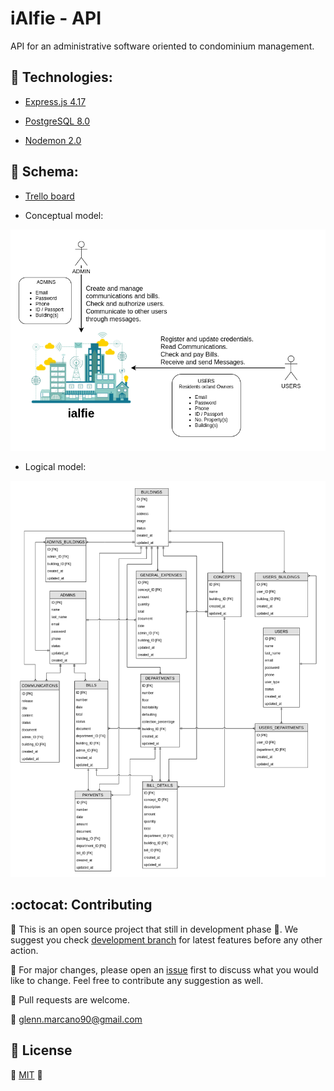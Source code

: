 # iAlfie - API

API for an administrative software oriented to condominium management.

## :dart: Technologies:

* [Express.js 4.17](https://expressjs.com/)

* [PostgreSQL 8.0](https://www.postgresql.org/)

* [Nodemon 2.0](https://nodemon.io/)

## :pencil: Schema:

* [Trello board](https://trello.com/b/6oaUVcGI/ialfie)

* Conceptual model:

![Conceptual schema](/assets/ialfie_conceptual_model.png)

* Logical model:

![Logical schema](/assets/ialfie_logic_model.png)

## :octocat: Contributing

:construction: This is an open source project that still in development phase :baby:. We suggest you check [development branch](https://github.com/glenn-dev/ialfie-api/tree/development) for latest features before any other action.

:wrench: For major changes, please open an [issue](https://guides.github.com/features/issues/) first to discuss what you would like to change. Feel free to contribute any suggestion as well.

:electric_plug: Pull requests are welcome. 

:email: glenn.marcano90@gmail.com

## :lock_with_ink_pen: License
:space_invader: [MIT](https://choosealicense.com/licenses/mit/) :space_invader: